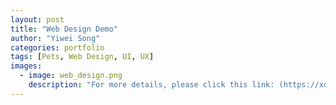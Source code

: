 ```yaml
---
layout: post
title: "Web Design Demo"
author: "Yiwei Song"
categories: portfolio
tags: [Pets, Web Design, UI, UX]
images:
  - image: web_design.png
    description: "For more details, please click this link: (https://xd.adobe.com/view/49d2388e-57a5-4b87-a96a-1a0f732851d7-1c81/)[https://xd.adobe.com/view/49d2388e-57a5-4b87-a96a-1a0f732851d7-1c81/]"
---
```


